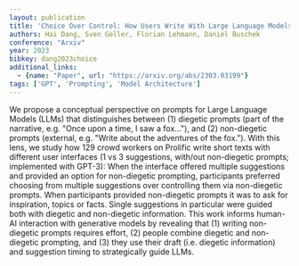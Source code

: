 ```yaml
---
layout: publication
title: 'Choice Over Control: How Users Write With Large Language Models Using Diegetic And Non-diegetic Prompting'
authors: Hai Dang, Sven Goller, Florian Lehmann, Daniel Buschek
conference: "Arxiv"
year: 2023
bibkey: dang2023choice
additional_links:
  - {name: "Paper", url: "https://arxiv.org/abs/2303.03199"}
tags: ['GPT', 'Prompting', 'Model Architecture']
---
```

We propose a conceptual perspective on prompts for Large Language Models
(LLMs) that distinguishes between (1) diegetic prompts (part of the narrative,
e.g. "Once upon a time, I saw a fox..."), and (2) non-diegetic prompts
(external, e.g. "Write about the adventures of the fox."). With this lens, we
study how 129 crowd workers on Prolific write short texts with different user
interfaces (1 vs 3 suggestions, with/out non-diegetic prompts; implemented with
GPT-3): When the interface offered multiple suggestions and provided an option
for non-diegetic prompting, participants preferred choosing from multiple
suggestions over controlling them via non-diegetic prompts. When participants
provided non-diegetic prompts it was to ask for inspiration, topics or facts.
Single suggestions in particular were guided both with diegetic and
non-diegetic information. This work informs human-AI interaction with
generative models by revealing that (1) writing non-diegetic prompts requires
effort, (2) people combine diegetic and non-diegetic prompting, and (3) they
use their draft (i.e. diegetic information) and suggestion timing to
strategically guide LLMs.

